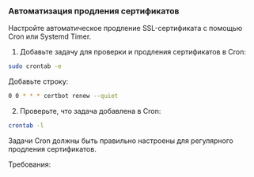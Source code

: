 
### Автоматизация продления сертификатов

Настройте автоматическое продление SSL-сертификата с помощью Cron или Systemd Timer.
1. Добавьте задачу для проверки и продления сертификатов в Cron:
```bash
sudo crontab -e
```
Добавьте строку:
```bash
0 0 * * * certbot renew --quiet
```
2. Проверьте, что задача добавлена в Cron:
```bash
crontab -l
```
Задачи Cron должны быть правильно настроены для регулярного продления сертификатов.

Требования:
